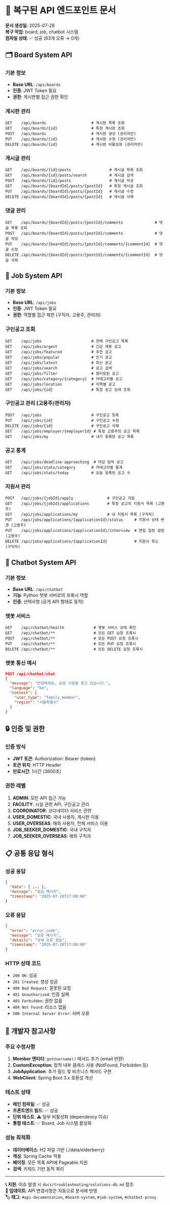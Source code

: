 # 📡 복구된 API 엔드포인트 문서

**문서 생성일**: 2025-07-28  
**복구 작업**: board, job, chatbot 시스템  
**컴파일 상태**: ✅ 성공 (63개 오류 → 0개)

## 🗂️ Board System API

### 기본 정보
- **Base URL**: `/api/boards`
- **인증**: JWT Token 필요
- **권한**: 게시판별 접근 권한 확인

### 게시판 관리
```http
GET    /api/boards                    # 게시판 목록 조회
GET    /api/boards/{id}               # 특정 게시판 조회
POST   /api/boards                    # 게시판 생성 (관리자만)
PUT    /api/boards/{id}               # 게시판 수정 (관리자만)
DELETE /api/boards/{id}               # 게시판 비활성화 (관리자만)
```

### 게시글 관리
```http
GET    /api/boards/{id}/posts                 # 게시글 목록 조회
GET    /api/boards/{id}/posts/search          # 게시글 검색
POST   /api/boards/{id}/posts                 # 게시글 작성
GET    /api/boards/{boardId}/posts/{postId}   # 특정 게시글 조회
PUT    /api/boards/{boardId}/posts/{postId}   # 게시글 수정
DELETE /api/boards/{boardId}/posts/{postId}   # 게시글 삭제
```

### 댓글 관리
```http
GET    /api/boards/{boardId}/posts/{postId}/comments              # 댓글 목록 조회
POST   /api/boards/{boardId}/posts/{postId}/comments              # 댓글 작성
PUT    /api/boards/{boardId}/posts/{postId}/comments/{commentId}  # 댓글 수정
DELETE /api/boards/{boardId}/posts/{postId}/comments/{commentId}  # 댓글 삭제
```

## 💼 Job System API

### 기본 정보
- **Base URL**: `/api/jobs`
- **인증**: JWT Token 필요
- **권한**: 역할별 접근 제한 (구직자, 고용주, 관리자)

### 구인공고 조회
```http
GET    /api/jobs                      # 전체 구인공고 목록
GET    /api/jobs/urgent               # 긴급 채용 공고
GET    /api/jobs/featured             # 추천 공고
GET    /api/jobs/popular              # 인기 공고
GET    /api/jobs/latest               # 최신 공고
GET    /api/jobs/search               # 공고 검색
GET    /api/jobs/filter               # 필터링된 공고
GET    /api/jobs/category/{category}  # 카테고리별 공고
GET    /api/jobs/location             # 지역별 공고
GET    /api/jobs/{id}                 # 특정 공고 상세 조회
```

### 구인공고 관리 (고용주/관리자)
```http
POST   /api/jobs                      # 구인공고 등록
PUT    /api/jobs/{id}                 # 구인공고 수정
DELETE /api/jobs/{id}                 # 구인공고 삭제
GET    /api/jobs/employer/{employerId} # 특정 고용주의 공고 목록
GET    /api/jobs/my                   # 내가 등록한 공고 목록
```

### 공고 통계
```http
GET    /api/jobs/deadline-approaching  # 마감 임박 공고
GET    /api/jobs/stats/category       # 카테고리별 통계
GET    /api/jobs/stats/today          # 오늘 등록된 공고 수
```

### 지원서 관리
```http
POST   /api/jobs/{jobId}/apply               # 구인공고 지원
GET    /api/jobs/{jobId}/applications        # 특정 공고의 지원서 목록 (고용주)
GET    /api/jobs/applications/my             # 내 지원서 목록 (구직자)
PUT    /api/jobs/applications/{applicationId}/status     # 지원서 상태 변경 (고용주)
PUT    /api/jobs/applications/{applicationId}/interview  # 면접 일정 설정 (고용주)
DELETE /api/jobs/applications/{applicationId}            # 지원서 취소 (구직자)
```

## 🤖 Chatbot System API

### 기본 정보
- **Base URL**: `/api/chatbot`
- **기능**: Python 챗봇 서버로의 프록시 역할
- **인증**: 선택사항 (공개 API 형태로 동작)

### 챗봇 서비스
```http
GET    /api/chatbot/health             # 챗봇 서비스 상태 확인
GET    /api/chatbot/**                 # 모든 GET 요청 프록시
POST   /api/chatbot/**                 # 모든 POST 요청 프록시
PUT    /api/chatbot/**                 # 모든 PUT 요청 프록시
DELETE /api/chatbot/**                 # 모든 DELETE 요청 프록시
```

### 챗봇 통신 예시
```json
POST /api/chatbot/chat
{
  "message": "안녕하세요, 요양 시설을 찾고 있습니다.",
  "language": "ko",
  "context": {
    "user_type": "family_member",
    "region": "서울특별시"
  }
}
```

## 🔒 인증 및 권한

### 인증 방식
- **JWT 토큰**: Authorization: Bearer {token}
- **토큰 위치**: HTTP Header
- **만료시간**: 1시간 (3600초)

### 권한 레벨
1. **ADMIN**: 모든 API 접근 가능
2. **FACILITY**: 시설 관련 API, 구인공고 관리
3. **COORDINATOR**: 코디네이터 서비스 관련
4. **USER_DOMESTIC**: 국내 사용자, 게시판 이용
5. **USER_OVERSEAS**: 해외 사용자, 전체 서비스 이용
6. **JOB_SEEKER_DOMESTIC**: 국내 구직자
7. **JOB_SEEKER_OVERSEAS**: 해외 구직자

## 📋 공통 응답 형식

### 성공 응답
```json
{
  "data": { ... },
  "message": "성공 메시지",
  "timestamp": "2025-07-28T17:00:00"
}
```

### 오류 응답
```json
{
  "error": "error_code",
  "message": "오류 메시지",
  "details": "상세 오류 정보",
  "timestamp": "2025-07-28T17:00:00"
}
```

### HTTP 상태 코드
- `200 OK`: 성공
- `201 Created`: 생성 성공
- `400 Bad Request`: 잘못된 요청
- `401 Unauthorized`: 인증 실패
- `403 Forbidden`: 권한 없음
- `404 Not Found`: 리소스 없음
- `500 Internal Server Error`: 서버 오류

## 🚀 개발자 참고사항

### 주요 수정사항
1. **Member 엔티티**: `getUsername()` 메서드 추가 (email 반환)
2. **CustomException**: 정적 내부 클래스 사용 (NotFound, Forbidden 등)
3. **JobApplication**: 추가 필드 및 비즈니스 메서드 구현
4. **WebClient**: Spring Boot 3.x 호환성 개선

### 테스트 상태
- **메인 컴파일**: ✅ 성공
- **프론트엔드 빌드**: ✅ 성공  
- **단위 테스트**: ⚠️ 일부 비활성화 (dependency 이슈)
- **통합 테스트**: ✅ Board, Job 시스템 활성화

### 성능 최적화
- **데이터베이스**: H2 파일 기반 (./data/elderberry)
- **캐싱**: Spring Cache 적용
- **페이징**: 모든 목록 API에 Pageable 지원
- **검색**: 키워드 기반 동적 쿼리

---

**📞 지원**: 이슈 발생 시 `docs/troubleshooting/solutions-db.md` 참조  
**🔄 업데이트**: API 변경사항은 자동으로 문서에 반영  
**🏷️ 태그**: `#api-documentation`, `#board-system`, `#job-system`, `#chatbot-proxy`
